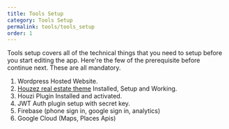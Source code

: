 ```yaml
---
title: Tools Setup
category: Tools Setup
permalink: tools/tools_setup
order: 1
---
```


Tools setup covers all of the technical things that you need to setup before you start editing the app. Here're the few of the prerequisite before continue next. These are all mandatory.

1. Wordpress Hosted Website.
2. [Houzez real estate theme](https://themeforest.net/item/houzez-real-estate-wordpress-theme/15752549) Installed, Setup and Working.
3. Houzi Plugin Installed and activated.
4. JWT Auth plugin setup with secret key.
5. Firebase (phone sign in, google sign in, analytics)
6. Google Cloud (Maps, Places Apis)


